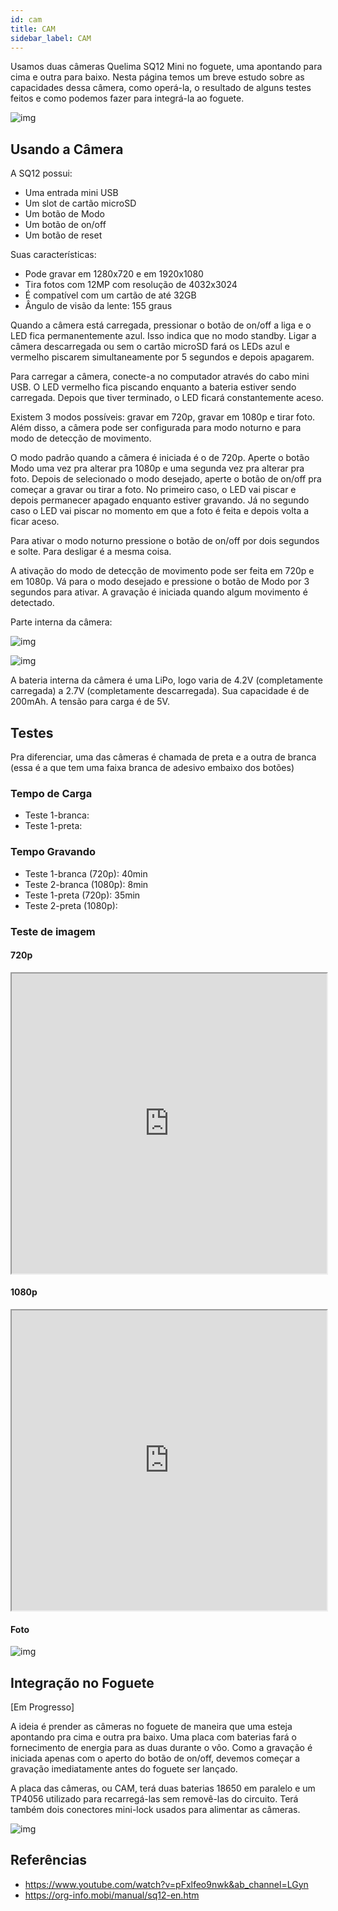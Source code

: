 ```yaml
---
id: cam
title: CAM
sidebar_label: CAM
---
```


Usamos duas câmeras Quelima SQ12 Mini no foguete, uma apontando para cima e outra para baixo. Nesta página temos um breve estudo sobre as capacidades dessa câmera, como operá-la, o resultado de alguns testes feitos e como podemos fazer para integrá-la ao foguete.

![img](/img/docs/aurora/hardware/cams.jpg)

## Usando a Câmera
A SQ12 possui:
- Uma entrada mini USB
- Um slot de cartão microSD
- Um botão de Modo
- Um botão de on/off
- Um botão de reset

Suas características:
- Pode gravar em 1280x720 e em 1920x1080
- Tira fotos com 12MP com resolução de 4032x3024
- É compatível com um cartão de até 32GB
- Ângulo de visão da lente: 155 graus

Quando a câmera está carregada, pressionar o botão de on/off a liga e o LED fica permanentemente azul. Isso indica que no modo standby. Ligar a câmera descarregada ou sem o cartão microSD fará os LEDs azul e vermelho piscarem simultaneamente por 5 segundos e depois apagarem. 

Para carregar a câmera, conecte-a no computador através do cabo mini USB. O LED vermelho fica piscando enquanto a bateria estiver sendo carregada. Depois que tiver terminado, o LED ficará constantemente aceso.

Existem 3 modos possíveis: gravar em 720p, gravar em 1080p e tirar foto. Além disso, a câmera pode ser configurada para modo noturno e para modo de detecção de movimento. 

O modo padrão quando a câmera é iniciada é o de 720p. Aperte o botão Modo uma vez pra alterar pra 1080p e uma segunda vez pra alterar pra foto. Depois de selecionado o modo desejado, aperte o botão de on/off pra começar a gravar ou tirar a foto. No primeiro caso, o LED vai piscar e depois permanecer apagado enquanto estiver gravando. Já no segundo caso o LED vai piscar no momento em que a foto é feita e depois volta a ficar aceso.

Para ativar o modo noturno pressione o botão de on/off por dois segundos e solte. Para desligar é a mesma coisa. 

A ativação do modo de detecção de movimento pode ser feita em 720p e em 1080p. Vá para o modo desejado e pressione o botão de Modo por 3 segundos para ativar. A gravação é iniciada quando algum movimento é detectado.

Parte interna da câmera:

![img](/img/docs/aurora/hardware/camopen1.jpg)

![img](/img/docs/aurora/hardware/camopen2.jpg)

A bateria interna da câmera é uma LiPo, logo varia de 4.2V (completamente carregada) a 2.7V (completamente descarregada). Sua capacidade é de 200mAh. A tensão para carga é de 5V.
## Testes
Pra diferenciar, uma das câmeras é chamada de preta e a outra de branca (essa é a que tem uma faixa branca de adesivo embaixo dos botões)
### Tempo de Carga
- Teste 1-branca: 
- Teste 1-preta:

### Tempo Gravando
- Teste 1-branca (720p): 40min
- Teste 2-branca (1080p): 8min
- Teste 1-preta (720p): 35min
- Teste 2-preta (1080p): 

### Teste de imagem
#### 720p
<iframe src="https://drive.google.com/file/d/143g6DFIdr5MWDK8CQkfaOSXlGVvIr4ay/preview" width="100%" height="480" allowfullscreen="allowfullscreen"></iframe>

#### 1080p
<iframe src="https://drive.google.com/file/d/19KBzzOv6EgZHda-dK3Szl28xCJ_rxRMJ/preview" width="100%" height="480" allowfullscreen="allowfullscreen"></iframe>

#### Foto
![img](/img/docs/aurora/hardware/cam_pic.jpg)

## Integração no Foguete
[Em Progresso]

A ideia é prender as câmeras no foguete de maneira que uma esteja apontando pra cima e outra pra baixo. Uma placa com baterias fará o fornecimento de energia para as duas durante o vôo. Como a gravação é iniciada apenas com o aperto do botão de on/off, devemos começar a gravação imediatamente antes do foguete ser lançado.

A placa das câmeras, ou CAM, terá duas baterias 18650 em paralelo e um TP4056 utilizado para recarregá-las sem removê-las do circuito. Terá também dois conectores mini-lock usados para alimentar as câmeras.

![img](/img/docs/aurora/hardware/camidea.png)


## Referências
- https://www.youtube.com/watch?v=pFxlfeo9nwk&ab_channel=LGyn
- https://org-info.mobi/manual/sq12-en.htm